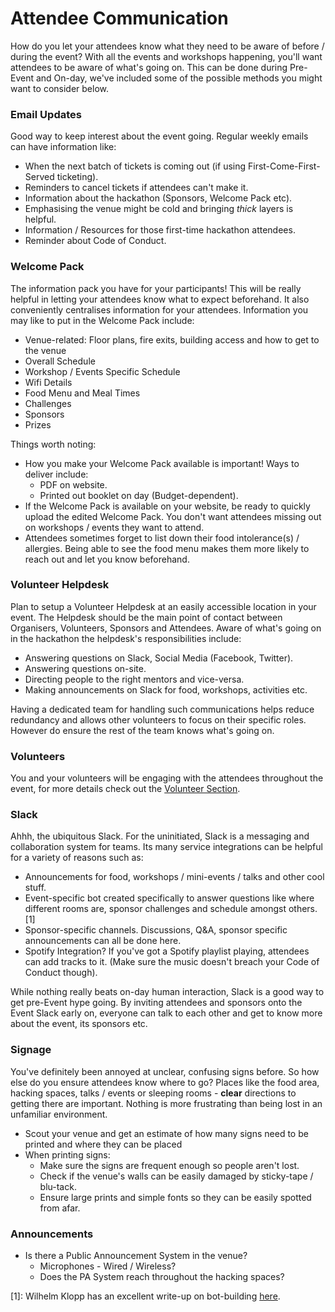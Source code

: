 # Attendee Communication

How do you let your attendees know what they need to be aware of before / during the event?  With all the events and workshops happening, you'll want attendees to be aware of what's going on.  This can be done during Pre-Event and On-day, we've included some of the possible methods you might want to consider below.


### Email Updates

Good way to keep interest about the event going.  Regular weekly emails can have information like:
  - When the next batch of tickets is coming out (if using First-Come-First-Served ticketing).
  - Reminders to cancel tickets if attendees can't make it.
  - Information about the hackathon (Sponsors, Welcome Pack etc).
  - Emphasising the venue might be cold and bringing *thick* layers is helpful.
  - Information / Resources for those first-time hackathon attendees.
  - Reminder about Code of Conduct.


### Welcome Pack

The information pack you have for your participants!  This will be really helpful in letting your attendees know what to expect beforehand.  It also conveniently centralises information for your attendees.  Information you may like to put in the Welcome Pack include:
  - Venue-related: Floor plans, fire exits, building access and how to get to the venue
  - Overall Schedule
  - Workshop / Events Specific Schedule
  - Wifi Details
  - Food Menu and Meal Times
  - Challenges
  - Sponsors
  - Prizes

Things worth noting:

- How you make your Welcome Pack available is important!  Ways to deliver include:
  - PDF on website.
  - Printed out booklet on day (Budget-dependent).
- If the Welcome Pack is available on your website, be ready to quickly upload the edited Welcome Pack.  You don't want attendees missing out on workshops / events they want to attend.
- Attendees sometimes forget to list down their food intolerance(s) / allergies.  Being able to see the food menu makes them more likely to reach out and let you know beforehand.


### Volunteer Helpdesk

Plan to setup a Volunteer Helpdesk at an easily accessible location in your event.  The Helpdesk should be the main point of contact between Organisers, Volunteers, Sponsors and Attendees.  Aware of what's going on in the hackathon the helpdesk's responsibilities include:
  - Answering questions on Slack, Social Media (Facebook, Twitter).
  - Answering questions on-site.
  - Directing people to the right mentors and vice-versa.
  - Making announcements on Slack for food, workshops, activities etc.

Having a dedicated team for handling such communications helps reduce redundancy and allows other volunteers to focus on their specific roles.  However do ensure the rest of the team knows what's going on.


### Volunteers

You and your volunteers will be engaging with the attendees throughout the event, for more details check out the [Volunteer Section](Pre-Event/Volunteer.md "Volunteer Section").


### Slack

Ahhh, the ubiquitous Slack.  For the uninitiated, Slack is a messaging and collaboration system for teams.  Its many service integrations can be helpful for a variety of reasons such as:
  - Announcements for food, workshops / mini-events / talks and other cool stuff.
  - Event-specific bot created specifically to answer questions like where different rooms are, sponsor challenges and schedule amongst others. [1]
  - Sponsor-specific channels.  Discussions, Q&A, sponsor specific announcements can all be done here.
  - Spotify Integration?  If you've got a Spotify playlist playing, attendees can add tracks to it.  (Make sure the music doesn't breach your Code of Conduct though).

While nothing really beats on-day human interaction, Slack is a good way to get pre-Event hype going.  By inviting attendees and sponsors onto the Event Slack early on, everyone can talk to each other and get to know more about the event, its sponsors etc.


### Signage

You've definitely been annoyed at unclear, confusing signs before.  So how else do you ensure attendees know where to go?  Places like the food area, hacking spaces, talks / events or sleeping rooms - **clear** directions to getting there are important.  Nothing is more frustrating than being lost in an unfamiliar environment.

- Scout your venue and get an estimate of how many signs need to be printed and where they can be placed
- When printing signs:
	- Make sure the signs are frequent enough so people aren't lost.
	- Check if the venue's walls can be easily damaged by sticky-tape / blu-tack.
	- Ensure large prints and simple fonts so they can be easily spotted from afar.


### Announcements

- Is there a Public Announcement System in the venue?
	- Microphones - Wired / Wireless?
	- Does the PA System reach throughout the hacking spaces?


[1]: Wilhelm Klopp has an excellent write-up on bot-building [here](https://blog.techsoc.io/a-bot-to-assist-hackathon-attendees-does-it-work-82fb3f75180c "here").